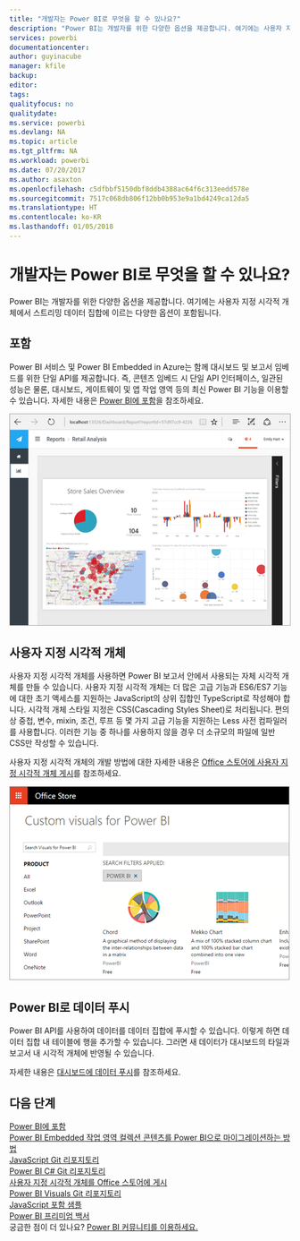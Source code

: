 ```yaml
---
title: "개발자는 Power BI로 무엇을 할 수 있나요?"
description: "Power BI는 개발자를 위한 다양한 옵션을 제공합니다. 여기에는 사용자 지정 시각적 개체에서 스트리밍 데이터 집합에 이르는 다양한 옵션이 포함됩니다."
services: powerbi
documentationcenter: 
author: guyinacube
manager: kfile
backup: 
editor: 
tags: 
qualityfocus: no
qualitydate: 
ms.service: powerbi
ms.devlang: NA
ms.topic: article
ms.tgt_pltfrm: NA
ms.workload: powerbi
ms.date: 07/20/2017
ms.author: asaxton
ms.openlocfilehash: c5dfbbf5150dbf8ddb4388ac64f6c313eedd578e
ms.sourcegitcommit: 7517c068db806f12bb0b953e9a1bd4249ca12da5
ms.translationtype: HT
ms.contentlocale: ko-KR
ms.lasthandoff: 01/05/2018
---
```

# <a name="what-can-developers-do-with-power-bi"></a>개발자는 Power BI로 무엇을 할 수 있나요?
Power BI는 개발자를 위한 다양한 옵션을 제공합니다. 여기에는 사용자 지정 시각적 개체에서 스트리밍 데이터 집합에 이르는 다양한 옵션이 포함됩니다.

## <a name="embedding"></a>포함
Power BI 서비스 및 Power BI Embedded in Azure는 함께 대시보드 및 보고서 임베드를 위한 단일 API를 제공합니다. 즉, 콘텐츠 임베드 시 단일 API 인터페이스, 일관된 성능은 물론, 대시보드, 게이트웨이 및 앱 작업 영역 등의 최신 Power BI 기능을 이용할 수 있습니다. 자세한 내용은 [Power BI에 포함](embedding.md)을 참조하세요.

![](media/what-can-you-do/powerbi-embed-sample.png)

## <a name="custom-visuals"></a>사용자 지정 시각적 개체
사용자 지정 시각적 개체를 사용하면 Power BI 보고서 안에서 사용되는 자체 시각적 개체를 만들 수 있습니다. 사용자 지정 시각적 개체는 더 많은 고급 기능과 ES6/ES7 기능에 대한 초기 액세스를 지원하는 JavaScript의 상위 집합인 TypeScript로 작성해야 합니다. 시각적 개체 스타일 지정은 CSS(Cascading Styles Sheet)로 처리됩니다. 편의상 중첩, 변수, mixin, 조건, 루프 등 몇 가지 고급 기능을 지원하는 Less 사전 컴파일러를 사용합니다. 이러한 기능 중 하나를 사용하지 않을 경우 더 소규모의 파일에 일반 CSS만 작성할 수 있습니다.

사용자 지정 시각적 개체의 개발 방법에 대한 자세한 내용은 [Office 스토어에 사용자 지정 시각적 개체 게시](office-store.md)를 참조하세요.

![](media/what-can-you-do/powerbi-custom-visual-store.png)

## <a name="push-data-into-power-bi"></a>Power BI로 데이터 푸시
Power BI API를 사용하여 데이터를 데이터 집합에 푸시할 수 있습니다. 이렇게 하면 데이터 집합 내 테이블에 행을 추가할 수 있습니다. 그러면 새 데이터가 대시보드의 타일과 보고서 내 시각적 개체에 반영될 수 있습니다.

자세한 내용은 [대시보드에 데이터 푸시](walkthrough-push-data.md)를 참조하세요.

## <a name="next-steps"></a>다음 단계
[Power BI에 포함](embedding.md)  
[Power BI Embedded 작업 영역 컬렉션 콘텐츠를 Power BI으로 마이그레이션하는 방법](migrate-from-powerbi-embedded.md)  
[JavaScript Git 리포지토리](https://github.com/Microsoft/PowerBI-JavaScript)  
[Power BI C# Git 리포지토리](https://github.com/Microsoft/PowerBI-CSharp)  
[사용자 지정 시각적 개체를 Office 스토어에 게시](office-store.md)  
[Power BI Visuals Git 리포지토리](https://github.com/Microsoft/PowerBI-visuals)  
[JavaScript 포함 샘플](https://microsoft.github.io/PowerBI-JavaScript/demo/)  
[Power BI 프리미엄 백서](https://aka.ms/pbipremiumwhitepaper)  
궁금한 점이 더 있나요? [Power BI 커뮤니티를 이용하세요.](http://community.powerbi.com/)

